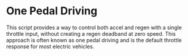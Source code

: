 # One Pedal Driving

This script provides a way to control both accel and regen with a single throttle input, without creating a regen deadband at zero speed. This approach is often known as one pedal driving and is the default throttle response for most electric vehicles.

